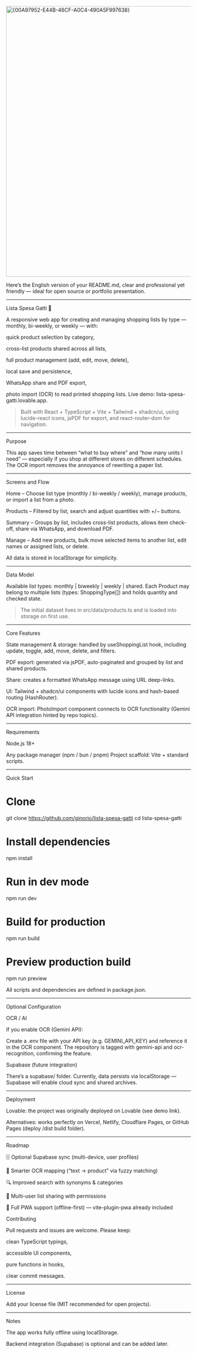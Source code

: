 
<img width="927" height="736" alt="{00A97952-E44B-46CF-A0C4-490A5F997638}" src="https://github.com/user-attachments/assets/1c80e4ee-0ed0-487b-b611-f915e99353d5" />

Here’s the English version of your README.md, clear and professional yet friendly — ideal for open source or portfolio presentation.


---

Lista Spesa Gatti 🐾

A responsive web app for creating and managing shopping lists by type — monthly, bi-weekly, or weekly — with:

quick product selection by category,

cross-list products shared across all lists,

full product management (add, edit, move, delete),

local save and persistence,

WhatsApp share and PDF export,

photo import (OCR) to read printed shopping lists.
Live demo: lista-spesa-gatti.lovable.app.


> Built with React + TypeScript + Vite + Tailwind + shadcn/ui, using lucide-react icons, jsPDF for export, and react-router-dom for navigation.




---

Purpose

This app saves time between “what to buy where” and “how many units I need” — especially if you shop at different stores on different schedules. The OCR import removes the annoyance of rewriting a paper list.


---

Screens and Flow

Home – Choose list type (monthly / bi-weekly / weekly), manage products, or import a list from a photo.

Products – Filtered by list, search and adjust quantities with +/− buttons.

Summary – Groups by list, includes cross-list products, allows item check-off, share via WhatsApp, and download PDF.

Manage – Add new products, bulk move selected items to another list, edit names or assigned lists, or delete.


All data is stored in localStorage for simplicity.


---

Data Model

Available list types: monthly | biweekly | weekly | shared.
Each Product may belong to multiple lists (types: ShoppingType[]) and holds quantity and checked state.

> The initial dataset lives in src/data/products.ts and is loaded into storage on first use.




---

Core Features

State management & storage: handled by useShoppingList hook, including update, toggle, add, move, delete, and filters.

PDF export: generated via jsPDF, auto-paginated and grouped by list and shared products.

Share: creates a formatted WhatsApp message using URL deep-links.

UI: Tailwind + shadcn/ui components with lucide icons and hash-based routing (HashRouter).

OCR import: PhotoImport component connects to OCR functionality (Gemini API integration hinted by repo topics).



---

Requirements

Node.js 18+

Any package manager (npm / bun / pnpm)
Project scaffold: Vite + standard scripts.



---

Quick Start

# Clone
git clone https://github.com/ginorio/lista-spesa-gatti
cd lista-spesa-gatti

# Install dependencies
npm install

# Run in dev mode
npm run dev

# Build for production
npm run build

# Preview production build
npm run preview

All scripts and dependencies are defined in package.json.


---

Optional Configuration

OCR / AI

If you enable OCR (Gemini API):

Create a .env file with your API key (e.g. GEMINI_API_KEY) and reference it in the OCR component.
The repository is tagged with gemini-api and ocr-recognition, confirming the feature.


Supabase (future integration)

There’s a supabase/ folder.
Currently, data persists via localStorage — Supabase will enable cloud sync and shared archives.


---

Deployment

Lovable: the project was originally deployed on Lovable (see demo link).

Alternatives: works perfectly on Vercel, Netlify, Cloudflare Pages, or GitHub Pages (deploy /dist build folder).



---

Roadmap

🗄️ Optional Supabase sync (multi-device, user profiles)

🧠 Smarter OCR mapping (“text → product” via fuzzy matching)

🔍 Improved search with synonyms & categories

👥 Multi-user list sharing with permissions

📱 Full PWA support (offline-first) — vite-plugin-pwa already included


Contributing

Pull requests and issues are welcome. Please keep:

clean TypeScript typings,

accessible UI components,

pure functions in hooks,

clear commit messages.



---

License

Add your license file (MIT recommended for open projects).


---

Notes

The app works fully offline using localStorage.

Backend integration (Supabase) is optional and can be added later.
